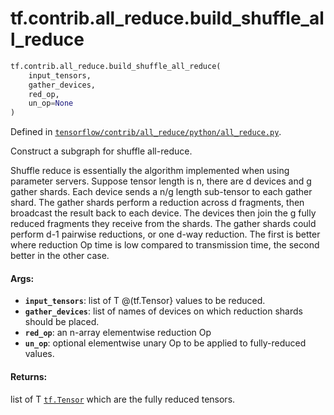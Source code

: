 <div itemscope itemtype="http://developers.google.com/ReferenceObject">
<meta itemprop="name" content="tf.contrib.all_reduce.build_shuffle_all_reduce" />
<meta itemprop="path" content="Stable" />
</div>

# tf.contrib.all_reduce.build_shuffle_all_reduce

``` python
tf.contrib.all_reduce.build_shuffle_all_reduce(
    input_tensors,
    gather_devices,
    red_op,
    un_op=None
)
```



Defined in [`tensorflow/contrib/all_reduce/python/all_reduce.py`](/code/stable/tensorflow/contrib/all_reduce/python/all_reduce.py).

Construct a subgraph for shuffle all-reduce.

Shuffle reduce is essentially the algorithm implemented when using
parameter servers.  Suppose tensor length is n, there are d devices
and g gather shards.  Each device sends a n/g length sub-tensor to
each gather shard.  The gather shards perform a reduction across d
fragments, then broadcast the result back to each device.  The
devices then join the g fully reduced fragments they receive from
the shards.  The gather shards could perform d-1 pairwise
reductions, or one d-way reduction.  The first is better where
reduction Op time is low compared to transmission time, the second
better in the other case.

#### Args:

* <b>`input_tensors`</b>: list of T @(tf.Tensor} values to be reduced.
* <b>`gather_devices`</b>: list of names of devices on which reduction shards
    should be placed.
* <b>`red_op`</b>: an n-array elementwise reduction Op
* <b>`un_op`</b>: optional elementwise unary Op to be applied to fully-reduced values.


#### Returns:

list of T <a href="../../../tf/Tensor.md"><code>tf.Tensor</code></a> which are the fully reduced tensors.